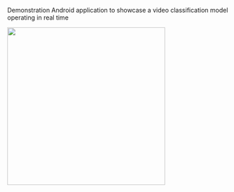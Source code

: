 Demonstration Android application to showcase a video classification model operating in real time 

<img src="https://github.com/jzhao004/VideoClassifierApp/assets/33961266/96cb6797-504d-405a-ac92-b9ac91225a80" height="360">
